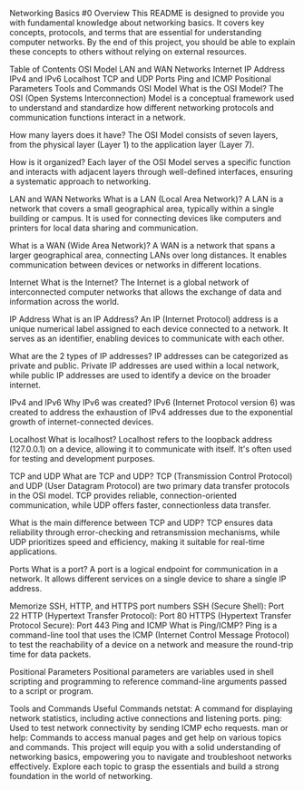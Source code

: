 Networking Basics #0
Overview
This README is designed to provide you with fundamental knowledge about networking basics. It covers key concepts, protocols, and terms that are essential for understanding computer networks. By the end of this project, you should be able to explain these concepts to others without relying on external resources.

Table of Contents
OSI Model
LAN and WAN Networks
Internet
IP Address
IPv4 and IPv6
Localhost
TCP and UDP
Ports
Ping and ICMP
Positional Parameters
Tools and Commands
OSI Model
What is the OSI Model?
The OSI (Open Systems Interconnection) Model is a conceptual framework used to understand and standardize how different networking protocols and communication functions interact in a network.

How many layers does it have?
The OSI Model consists of seven layers, from the physical layer (Layer 1) to the application layer (Layer 7).

How is it organized?
Each layer of the OSI Model serves a specific function and interacts with adjacent layers through well-defined interfaces, ensuring a systematic approach to networking.

LAN and WAN Networks
What is a LAN (Local Area Network)?
A LAN is a network that covers a small geographical area, typically within a single building or campus. It is used for connecting devices like computers and printers for local data sharing and communication.

What is a WAN (Wide Area Network)?
A WAN is a network that spans a larger geographical area, connecting LANs over long distances. It enables communication between devices or networks in different locations.

Internet
What is the Internet?
The Internet is a global network of interconnected computer networks that allows the exchange of data and information across the world.

IP Address
What is an IP Address?
An IP (Internet Protocol) address is a unique numerical label assigned to each device connected to a network. It serves as an identifier, enabling devices to communicate with each other.

What are the 2 types of IP addresses?
IP addresses can be categorized as private and public. Private IP addresses are used within a local network, while public IP addresses are used to identify a device on the broader internet.

IPv4 and IPv6
Why IPv6 was created?
IPv6 (Internet Protocol version 6) was created to address the exhaustion of IPv4 addresses due to the exponential growth of internet-connected devices.

Localhost
What is localhost?
Localhost refers to the loopback address (127.0.0.1) on a device, allowing it to communicate with itself. It's often used for testing and development purposes.

TCP and UDP
What are TCP and UDP?
TCP (Transmission Control Protocol) and UDP (User Datagram Protocol) are two primary data transfer protocols in the OSI model. TCP provides reliable, connection-oriented communication, while UDP offers faster, connectionless data transfer.

What is the main difference between TCP and UDP?
TCP ensures data reliability through error-checking and retransmission mechanisms, while UDP prioritizes speed and efficiency, making it suitable for real-time applications.

Ports
What is a port?
A port is a logical endpoint for communication in a network. It allows different services on a single device to share a single IP address.

Memorize SSH, HTTP, and HTTPS port numbers
SSH (Secure Shell): Port 22
HTTP (Hypertext Transfer Protocol): Port 80
HTTPS (Hypertext Transfer Protocol Secure): Port 443
Ping and ICMP
What is Ping/ICMP?
Ping is a command-line tool that uses the ICMP (Internet Control Message Protocol) to test the reachability of a device on a network and measure the round-trip time for data packets.

Positional Parameters
Positional parameters are variables used in shell scripting and programming to reference command-line arguments passed to a script or program.

Tools and Commands
Useful Commands
netstat: A command for displaying network statistics, including active connections and listening ports.
ping: Used to test network connectivity by sending ICMP echo requests.
man or help: Commands to access manual pages and get help on various topics and commands.
This project will equip you with a solid understanding of networking basics, empowering you to navigate and troubleshoot networks effectively. Explore each topic to grasp the essentials and build a strong foundation in the world of networking.

